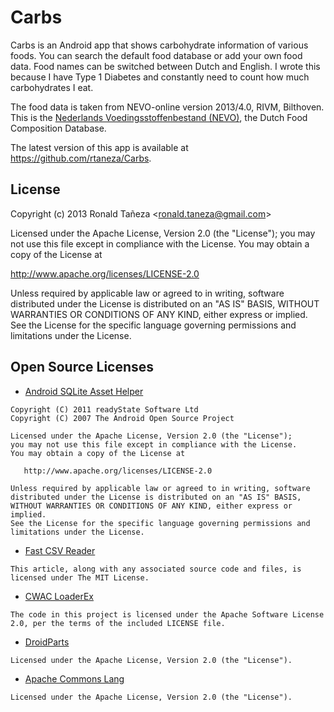 Carbs
=====

Carbs is an Android app that shows carbohydrate information of various foods. 
You can search the default food database or add your own food data.
Food names can be switched between Dutch and English.
I wrote this because I have Type 1 Diabetes and constantly need to count how much carbohydrates I eat.

The food data is taken from NEVO-online version 2013/4.0, RIVM, Bilthoven. This is the [Nederlands Voedingsstoffenbestand (NEVO)](http://www.rivm.nl/Onderwerpen/Onderwerpen/N/Nederlands_Voedingsstoffenbestand), the Dutch Food Composition Database.

The latest version of this app is available at <https://github.com/rtaneza/Carbs>.


License
-------
Copyright (c) 2013 Ronald Tañeza &lt;<ronald.taneza@gmail.com>&gt;

Licensed under the Apache License, Version 2.0 (the "License");
you may not use this file except in compliance with the License.
You may obtain a copy of the License at

   http://www.apache.org/licenses/LICENSE-2.0

Unless required by applicable law or agreed to in writing, software
distributed under the License is distributed on an "AS IS" BASIS,
WITHOUT WARRANTIES OR CONDITIONS OF ANY KIND, either express or implied.
See the License for the specific language governing permissions and
limitations under the License.


Open Source Licenses
--------------------

* [Android SQLite Asset Helper](https://github.com/jgilfelt/android-sqlite-asset-helper)

```
Copyright (C) 2011 readyState Software Ltd
Copyright (C) 2007 The Android Open Source Project

Licensed under the Apache License, Version 2.0 (the "License");
you may not use this file except in compliance with the License.
You may obtain a copy of the License at

   http://www.apache.org/licenses/LICENSE-2.0

Unless required by applicable law or agreed to in writing, software
distributed under the License is distributed on an "AS IS" BASIS,
WITHOUT WARRANTIES OR CONDITIONS OF ANY KIND, either express or implied.
See the License for the specific language governing permissions and
limitations under the License.
```

* [Fast CSV Reader](http://www.codeproject.com/Articles/9258/A-Fast-CSV-Reader)

```
This article, along with any associated source code and files, is licensed under The MIT License.
```

* [CWAC LoaderEx](https://github.com/commonsguy/cwac-loaderex)

```
The code in this project is licensed under the Apache Software License 2.0, per the terms of the included LICENSE file.
```

* [DroidParts](https://github.com/yanchenko/droidparts)

```
Licensed under the Apache License, Version 2.0 (the "License").
```

* [Apache Commons Lang](http://commons.apache.org/proper/commons-lang)

```
Licensed under the Apache License, Version 2.0 (the "License").
```
